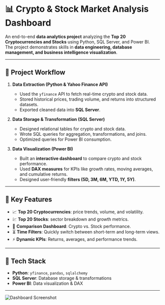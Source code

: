 # 📊 Crypto & Stock Market Analysis Dashboard

An end-to-end **data analytics project** analyzing the **Top 20 Cryptocurrencies and Stocks** using Python, SQL Server, and Power BI.  
The project demonstrates skills in **data engineering, database management, and business intelligence visualization**.

---

## 🔹 Project Workflow

1. **Data Extraction (Python & Yahoo Finance API)**
   - Used the `yfinance` API to fetch real-time crypto and stock data.
   - Stored historical prices, trading volume, and returns into structured datasets.
   - Exported cleaned data into **SQL Server**.

2. **Data Storage & Transformation (SQL Server)**
   - Designed relational tables for crypto and stock data.
   - Wrote SQL queries for aggregation, transformations, and joins.
   - Optimized queries for Power BI consumption.

3. **Data Visualization (Power BI)**
   - Built an **interactive dashboard** to compare crypto and stock performance.
   - Used **DAX measures** for KPIs like growth rates, moving averages, and cumulative returns.
   - Designed user-friendly **filters (5D, 3M, 6M, YTD, 1Y, 5Y)**.

---

## 🔹 Key Features
- 📈 **Top 20 Cryptocurrencies**: price trends, volume, and volatility.
- 💹 **Top 20 Stocks**: sector breakdown and growth metrics.
- 🔄 **Comparison Dashboard**: Crypto vs. Stock performance.
- ⏳ **Time Filters**: Quickly switch between short-term and long-term views.
- ⚡ **Dynamic KPIs**: Returns, averages, and performance trends.

---

## 🔹 Tech Stack
- **Python**: `yfinance`, `pandas`, `sqlalchemy`
- **SQL Server**: Database storage & transformations
- **Power BI**: Data visualization & DAX

---

![Dashboard Screenshot](images/dashboard.png)


